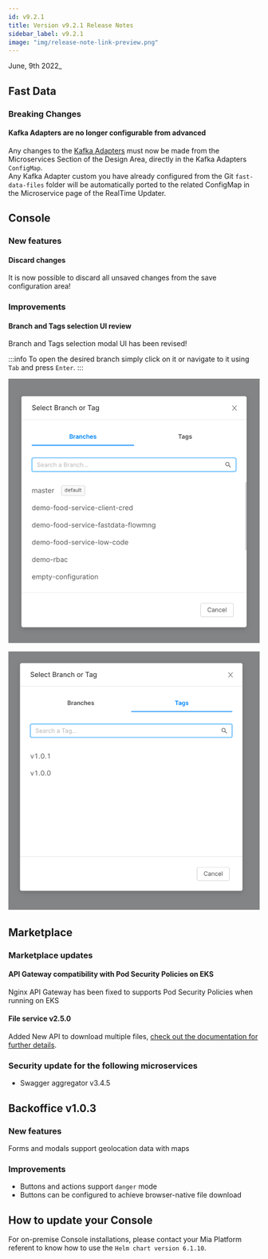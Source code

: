 ```yaml
---
id: v9.2.1
title: Version v9.2.1 Release Notes
sidebar_label: v9.2.1
image: "img/release-note-link-preview.png"
---
```


June, 9th 2022_

## Fast Data

### Breaking Changes

#### Kafka Adapters are no longer configurable from advanced

Any changes to the [Kafka Adapters](../../fast_data/real_time_updater/manual-configuration#kafka_adapter-configurations) must now be made from the Microservices Section of the Design Area, directly in the Kafka Adapters `ConfigMap`.    
Any Kafka Adapter custom you have already configured from the Git `fast-data-files` folder will be automatically ported to the related ConfigMap in the Microservice page of the RealTime Updater.

## Console

### New features

#### Discard changes

It is now possible to discard all unsaved changes from the save configuration area!

### Improvements

#### Branch and Tags selection UI review

Branch and Tags selection modal UI has been revised!

:::info
To open the desired branch simply click on it or navigate to it using `Tab` and press `Enter`.
:::

<div style={{display: 'flex', flexDirection: 'row', gap: '8px'}}>
<div>

![branch selection](../img/9.2.1/branch-selection-modal.png)

</div>
<div>

![new branch selection](../img/9.2.1/tag-selection-modal.png)

</div>
</div>

## Marketplace

### Marketplace updates

#### API Gateway compatibility with Pod Security Policies on EKS

Nginx API Gateway has been fixed to supports Pod Security Policies when running on EKS

#### File service v2.5.0

Added New API to download multiple files, [check out the documentation for further details](../../runtime_suite/files-service/usage#download-many-get-download).

### Security update for the following microservices

 * Swagger aggregator v3.4.5

## Backoffice v1.0.3

### New features

Forms and modals support geolocation data with maps

### Improvements

 - Buttons and actions support `danger` mode
 - Buttons can be configured to achieve browser-native file download

## How to update your Console

For on-premise Console installations, please contact your Mia Platform referent to know how to use the `Helm chart version 6.1.10`.
